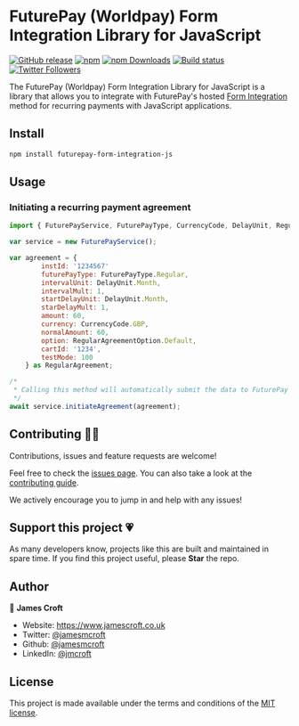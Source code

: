 # FuturePay (Worldpay) Form Integration Library for JavaScript

[![GitHub release](https://img.shields.io/github/release/jamesmcroft/futurepay-form-integration-for-js.svg)](https://github.com/jamesmcroft/futurepay-form-integration-for-js/releases)
[![npm](https://img.shields.io/npm/v/futurepay-form-integration-js.svg)](https://www.npmjs.com/package/futurepay-form-integration-js)
[![npm Downloads](https://img.shields.io/npm/dt/futurepay-form-integration-js.svg)](https://www.npmjs.com/package/futurepay-form-integration-js)
[![Build status](https://github.com/jamesmcroft/futurepay-form-integration-for-js/actions/workflows/ci.yml/badge.svg?branch=main)](https://github.com/jamesmcroft/futurepay-form-integration-for-js/actions/workflows/ci.yml)
[![Twitter Followers](https://img.shields.io/twitter/follow/jamesmcroft?label=follow%20%40jamesmcroft&style=flat)](https://twitter.com/jamesmcroft)

The FuturePay (Worldpay) Form Integration Library for JavaScript is a library that allows you to integrate with FuturePay's hosted [Form Integration](http://support.worldpay.com/support/kb/bg/recurringpayments/rpfp.html) method for recurring payments with JavaScript applications.

## Install

```sh
npm install futurepay-form-integration-js
```

## Usage

### Initiating a recurring payment agreement

```js
import { FuturePayService, FuturePayType, CurrencyCode, DelayUnit, RegularAgreement, RegularAgreementOption } from 'futurepay-form-integration-js';

var service = new FuturePayService();

var agreement = {
        instId: '1234567'
        futurePayType: FuturePayType.Regular,
        intervalUnit: DelayUnit.Month,
        intervalMult: 1,
        startDelayUnit: DelayUnit.Month,
        starDelayMult: 1,
        amount: 60,
        currency: CurrencyCode.GBP,
        normalAmount: 60,
        option: RegularAgreementOption.Default,
        cartId: '1234',
        testMode: 100
    } as RegularAgreement;

/*
 * Calling this method will automatically submit the data to FuturePay and redirect the user to FuturePay's Form Integration page.
 */
await service.initiateAgreement(agreement);
```

## Contributing 🤝🏻

Contributions, issues and feature requests are welcome!

Feel free to check the [issues page](https://github.com/jamesmcroft/futurepay-form-integration-for-js/issues). You can also take a look at the [contributing guide](https://github.com/jamesmcroft/futurepay-form-integration-for-js/blob/main/CONTRIBUTING.md).

We actively encourage you to jump in and help with any issues!

## Support this project 💗

As many developers know, projects like this are built and maintained in spare time. If you find this project useful, please **Star** the repo.

## Author

👤 **James Croft**

* Website: <https://www.jamescroft.co.uk>
* Twitter: [@jamesmcroft](https://twitter.com/jamesmcroft)
* Github: [@jamesmcroft](https://github.com/jamesmcroft)
* LinkedIn: [@jmcroft](https://linkedin.com/in/jmcroft)

## License

This project is made available under the terms and conditions of the [MIT license](LICENSE).
